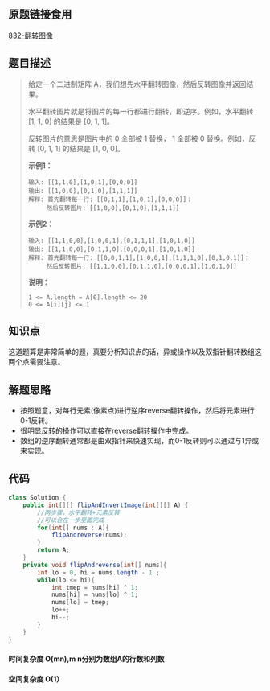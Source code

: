 ## 原题链接食用

[832-翻转图像](https://leetcode-cn.com/problems/flipping-an-image/)

## 题目描述

> 给定一个二进制矩阵 A，我们想先水平翻转图像，然后反转图像并返回结果。
>
> 水平翻转图片就是将图片的每一行都进行翻转，即逆序。例如，水平翻转 [1, 1, 0] 的结果是 [0, 1, 1]。
>
> 反转图片的意思是图片中的 0 全部被 1 替换， 1 全部被 0 替换。例如，反转 [0, 1, 1] 的结果是 [1, 0, 0]。
>
> **示例1：**
>
> ```
> 输入: [[1,1,0],[1,0,1],[0,0,0]]
> 输出: [[1,0,0],[0,1,0],[1,1,1]]
> 解释: 首先翻转每一行: [[0,1,1],[1,0,1],[0,0,0]]；
>      然后反转图片: [[1,0,0],[0,1,0],[1,1,1]]
> ```
>
> **示例2：**
>
> ```
> 输入: [[1,1,0,0],[1,0,0,1],[0,1,1,1],[1,0,1,0]]
> 输出: [[1,1,0,0],[0,1,1,0],[0,0,0,1],[1,0,1,0]]
> 解释: 首先翻转每一行: [[0,0,1,1],[1,0,0,1],[1,1,1,0],[0,1,0,1]]；
>      然后反转图片: [[1,1,0,0],[0,1,1,0],[0,0,0,1],[1,0,1,0]]
> ```
>
> **说明：**
>
> ```
> 1 <= A.length = A[0].length <= 20
> 0 <= A[i][j] <= 1
> ```



## 知识点

这道题算是非常简单的题，真要分析知识点的话，异或操作以及双指针翻转数组这两个点需要注意。

## 解题思路

- 按照题意，对每行元素(像素点)进行逆序reverse翻转操作，然后将元素进行0-1反转。
- 很明显反转的操作可以直接在reverse翻转操作中完成。
- 数组的逆序翻转通常都是由双指针来快速实现，而0-1反转则可以通过与1异或来实现。

## 代码

```java
class Solution {
    public int[][] flipAndInvertImage(int[][] A) {
        //两步骤，水平翻转+元素反转
        //可以合在一步里面完成
        for(int[] nums : A){
            flipAndreverse(nums);
        }
        return A;
    }
    private void flipAndreverse(int[] nums){
        int lo = 0, hi = nums.length - 1 ;
        while(lo <= hi){
            int tmep = nums[hi] ^ 1;
            nums[hi] = nums[lo] ^ 1;
            nums[lo] = tmep;
            lo++;
            hi--;
        }
    }
}
```

#### 时间复杂度  O(mn),m n分别为数组A的行数和列数

#### 空间复杂度 O(1）